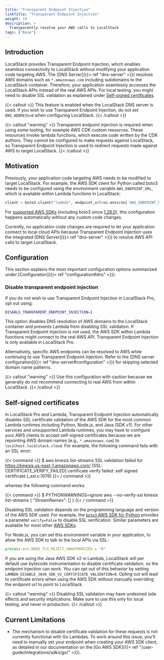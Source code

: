 ```yaml
---
title: "Transparent Endpoint Injection"
linkTitle: "Transparent Endpoint Injection"
weight: 10
description: >
  Transparently resolve your AWS calls to LocalStack
tags: ["Base"]
---
```


## Introduction

LocalStack provides Transparent Endpoint Injection,
which enables seamless connectivity to LocalStack without modifying your application code targeting AWS.
The [DNS Server]({{< ref "dns-server" >}}) resolves AWS domains such as `*.amazonaws.com` including subdomains to the LocalStack container.
Therefore, your application seamlessly accesses the LocalStack APIs instead of the real AWS APIs.
For local testing, you might need to disable SSL validation as explained under [Self-signed certificates](#self-signed-certificates).

{{< callout >}}
This feature is enabled when the LocalStack DNS server is used.
If you wish to use Transparent Endpoint Injection, do not set `DNS_ADDRESS=0` when configuring LocalStack.
{{< /callout >}}

{{< callout "warning" >}}
Transparent endpoint injection is required when using some tooling, for example AWS CDK custom resources.
These resources invoke lambda functions, which execute code written by the CDK authors.
They cannot be configured to make requests against LocalStack, so Transparent Endpoint Injection is used to redirect requests made against AWS to target LocalStack.
{{< /callout >}}

## Motivation

Previously, your application code targeting AWS needs to be modified to target LocalStack.
For example, the AWS SDK client for Python called boto3 needs to be configured using the environment variable `AWS_ENDPOINT_URL`, which is available within Lambda functions in LocalStack:

```python
client = boto3.client("lambda", endpoint_url=os.environ['AWS_ENDPOINT_URL'])
```

For [supported AWS SDKs](https://docs.aws.amazon.com/sdkref/latest/guide/feature-ss-endpoints.html#ss-endpoints-sdk-compat)
(including boto3 since [1.28.0](https://github.com/boto/boto3/blob/develop/CHANGELOG.rst#L892)),
this configuration happens automatically without any custom code changes.

Currently, no application code changes are required to let your application connect to local cloud APIs because
Transparent Endpoint Injection uses the integrated [DNS Server]({{< ref "dns-server" >}}) to resolve AWS API calls to target LocalStack.

## Configuration

This section explains the most important configuration options summarized under [Configuration]({{< ref "configuration#dns" >}}).

### Disable transparent endpoint injection

If you do not wish to use Transparent Endpoint Injection in LocalStack Pro, opt out using:

```bash
DISABLE_TRANSPARENT_ENDPOINT_INJECTION=1
```

This option disables DNS resolution of AWS domains to the LocalStack container and prevents Lambda from disabling SSL validation.
If Transparent Endpoint Injection is _not_ used, the AWS SDK within Lambda functions might connect to the real AWS API.
Transparent Endpoint Injection is only available in LocalStack Pro.

Alternatively, specific AWS endpoints can be resolved to AWS while continuing to use Transparent Endpoint Injection.
Refer to the [DNS server configuration]({{< ref "dns-server#configuration" >}}) for skipping selected domain name patterns.

{{< callout "warning" >}}
Use this configuration with caution because we generally do not recommend connecting to real AWS from within LocalStack.
{{< /callout >}}

## Self-signed certificates

In LocalStack Pro and Lambda, Transparent Endpoint Injection automatically disables SSL certificate validation of the AWS SDK for the
most common Lambda runtimes including Python, Node.js, and Java (SDK v1).
For other services and unsupported Lambda runtimes, you may have to configure your AWS clients to accept self-signed certificates because
we are repointing AWS domain names (e.g., `*.amazonaws.com`) to `localhost.localstack.cloud`.
For example, the following command fails with an SSL error:

{{< command >}}
$ aws kinesis list-streams
SSL validation failed for https://kinesis.us-east-1.amazonaws.com/ [SSL: CERTIFICATE_VERIFY_FAILED] certificate verify failed: self signed certificate (_ssl.c:1076)
{{< / command >}}

whereas the following command works:

{{< command >}}
$ PYTHONWARNINGS=ignore aws --no-verify-ssl kinesis list-streams
{
"StreamNames": []
}
{{< / command >}}

Disabling SSL validation depends on the programming language and version of the AWS SDK used.
For example, the [`boto3` AWS SDK for Python](https://boto3.amazonaws.com/v1/documentation/api/latest/reference/core/session.html#boto3.session.Session.client) provides a parameter `verify=False` to disable SSL verification.
Similar parameters are available for most other [AWS SDKs](https://docs.aws.amazon.com/sdkref/latest/guide/version-support-matrix.html).

For Node.js, you can set this environment variable in your application, to allow the AWS SDK to talk to the local APIs via SSL:

```node.js
process.env.NODE_TLS_REJECT_UNAUTHORIZED = "0"
```

If you are using the Java AWS SDK v2 in Lambda, LocalStack will per default use bytecode instrumentation to disable certificate validation, so the endpoint injection can work.
You can opt out of this behavior by setting `LAMBDA_DISABLE_JAVA_SDK_V2_CERTIFICATE_VALIDATION=0`.
Opting out will lead to certificate errors when using the AWS SDK without manually overriding the endpoint url to point to LocalStack.

{{< callout "warning" >}}
Disabling SSL validation may have undesired side effects and security implications.
Make sure to use this only for local testing, and never in production.
{{< /callout >}}

## Current Limitations

- The mechanism to disable certificate validation for these requests is not currently functional with Go Lambdas.
  To work around this issue, you'll need to manually set your endpoint when creating your AWS SDK client, as detailed in our documentation on the [Go AWS SDK]({{< ref "/user-guide/integrations/sdks/go/" >}}).
